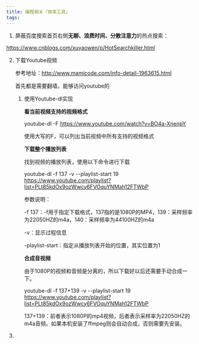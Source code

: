 ```yaml
---
title: 编程相关『效率工具』
tags:
---
```


1. 屏蔽百度搜索首页右侧**无聊、浪费时间、分散注意力**的热点搜索：

<https://www.cnblogs.com/xuyaowen/p/HotSearchkiller.html>

2. 下载Youtube视频

   参考地址：<http://www.mamicode.com/info-detail-1963615.html>

   首先都是需要翻墙，能够访问youtube的

   1. 使用Youtube-dl实现

      **看当前视频支持的视频格式**

      youtube-dl -F https://www.youtube.com/watch?v=BO4a-XnenpY

      使用大写的F，可以列出当前视频中所有支持的视频格式

      **下载整个播放列表**

      找到视频的播放列表，使用以下命令进行下载

      youtube-dl -f 137 -v --playlist-start 19 https://www.youtube.com/playlist?list=PLt85kdOx9ozWwcy6FVOquYNMah12FTWbP

      参数说明：

      -f 137：-f用于指定下载格式，137指的是1080P的MP4，139：采样频率为22050HZ的m4a，140：采样频率为44100HZ的m4a

      -v：显示过程信息

      -playlist-start：指定从播放列表开始的位置，其实位置为1

      **合成音视频**

      由于1080P的视频和音频是分离的，所以下载好以后还需要手动合成一下。

      youtube-dl -f 137+139 -v --playlist-start 19 https://www.youtube.com/playlist?list=PLt85kdOx9ozWwcy6FVOquYNMah12FTWbP

      137+139：前者表示1080P的mp4视频，后者表示采样率为22050HZ的m4a音频。如果本机安装了ffmpeg则会自动合成，否则需要先安装。

3. 